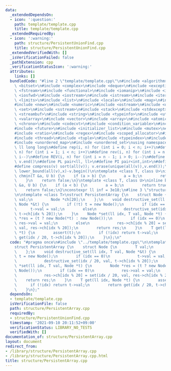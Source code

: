 ```yaml
---
data:
  _extendedDependsOn:
  - icon: ':question:'
    path: template/template.cpp
    title: template/template.cpp
  _extendedRequiredBy:
  - icon: ':warning:'
    path: structure/PersistentUnionFind.cpp
    title: structure/PersistentUnionFind.cpp
  _extendedVerifiedWith: []
  _isVerificationFailed: false
  _pathExtension: cpp
  _verificationStatusIcon: ':warning:'
  attributes:
    links: []
  bundledCode: "#line 2 \"template/template.cpp\"\n#include <algorithm>\n#include\
    \ <bitset>\n#include <complex>\n#include <deque>\n#include <exception>\n#include\
    \ <fstream>\n#include <functional>\n#include <iomanip>\n#include <ios>\n#include\
    \ <iosfwd>\n#include <iostream>\n#include <istream>\n#include <iterator>\n#include\
    \ <limits>\n#include <list>\n#include <locale>\n#include <map>\n#include <memory>\n\
    #include <new>\n#include <numeric>\n#include <ostream>\n#include <queue>\n#include\
    \ <set>\n#include <sstream>\n#include <stack>\n#include <stdexcept>\n#include\
    \ <streambuf>\n#include <string>\n#include <typeinfo>\n#include <utility>\n#include\
    \ <valarray>\n#include <vector>\n#include <array>\n#include <atomic>\n#include\
    \ <chrono>\n#include <codecvt>\n#include <condition_variable>\n#include <forward_list>\n\
    #include <future>\n#include <initializer_list>\n#include <mutex>\n#include <random>\n\
    #include <ratio>\n#include <regex>\n#include <scoped_allocator>\n#include <system_error>\n\
    #include <thread>\n#include <tuple>\n#include <typeindex>\n#include <type_traits>\n\
    #include <unordered_map>\n#include <unordered_set>\nusing namespace std;\n#define\
    \ ll long long\n#define rep(i, n) for (int i = 0; i < n; i++)\n#define REP(i,\
    \ n) for (int i = 1; i < n; i++)\n#define rev(i, n) for (int i = n - 1; i >= 0;\
    \ i--)\n#define REV(i, n) for (int i = n - 1; i > 0; i--)\n#define all(v) v.begin(),\
    \ v.end()\n#define PL pair<ll, ll>\n#define PI pair<int,int>\n#define len(s) (int)s.size()\n\
    #define compress(v) sort(all(v)); v.erase(unique(all(v)),v.end());\n#define comid(v,x)\
    \ lower_bound(all(v),x)-v.begin()\n\ntemplate <class T, class U>\ninline bool\
    \ chmin(T &a, U b) {\n    if (a > b) {\n        a = b;\n        return true;\n\
    \    }\n    return false;\n}\ntemplate <class T, class U>\ninline bool chmax(T\
    \ &a, U b) {\n    if (a < b) {\n        a = b;\n        return true;\n    }\n\
    \    return false;\n}\nconstexpr ll inf = 3e18;\n#line 3 \"structure/PersistentArray.cpp\"\
    \n\ntemplate <class T>\nstruct PersistentArray {\n    struct Node {\n        T\
    \ val;\n        Node *ch[20];\n    };\n    void destructive_set(ll idx, T val,\
    \ Node *&t) {\n        if (!t) t = new Node();\n        if (idx == 0)\n      \
    \      t->val = val;\n        else\n            destructive_set(idx / 20, val,\
    \ t->ch[idx % 20]);\n    }\n    Node *set(ll idx, T val, Node *t) {\n        Node\
    \ *res = (t ? new Node(*t) : new Node());\n        if (idx == 0)\n           \
    \ res->val = val;\n        else\n            res->ch[idx % 20] = set(idx / 20,\
    \ val, res->ch[idx % 20]);\n        return res;\n    }\n    T get(ll idx, Node\
    \ *t) {\n        assert(t);\n        if (!idx) return t->val;\n        return\
    \ get(idx / 20, t->ch[idx % 20]);\n    }\n};\n"
  code: "#pragma once\n#include \"../template/template.cpp\"\n\ntemplate <class T>\n\
    struct PersistentArray {\n    struct Node {\n        T val;\n        Node *ch[20];\n\
    \    };\n    void destructive_set(ll idx, T val, Node *&t) {\n        if (!t)\
    \ t = new Node();\n        if (idx == 0)\n            t->val = val;\n        else\n\
    \            destructive_set(idx / 20, val, t->ch[idx % 20]);\n    }\n    Node\
    \ *set(ll idx, T val, Node *t) {\n        Node *res = (t ? new Node(*t) : new\
    \ Node());\n        if (idx == 0)\n            res->val = val;\n        else\n\
    \            res->ch[idx % 20] = set(idx / 20, val, res->ch[idx % 20]);\n    \
    \    return res;\n    }\n    T get(ll idx, Node *t) {\n        assert(t);\n  \
    \      if (!idx) return t->val;\n        return get(idx / 20, t->ch[idx % 20]);\n\
    \    }\n};"
  dependsOn:
  - template/template.cpp
  isVerificationFile: false
  path: structure/PersistentArray.cpp
  requiredBy:
  - structure/PersistentUnionFind.cpp
  timestamp: '2021-09-10 20:11:52+09:00'
  verificationStatus: LIBRARY_NO_TESTS
  verifiedWith: []
documentation_of: structure/PersistentArray.cpp
layout: document
redirect_from:
- /library/structure/PersistentArray.cpp
- /library/structure/PersistentArray.cpp.html
title: structure/PersistentArray.cpp
---
```

